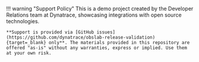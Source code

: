 !!! warning "Support Policy"
    This is a demo project created by the Developer Relations team at Dynatrace, showcasing integrations with open source technologies.

    **Support is provided via [GitHub issues](https://github.com/dynatrace/obslab-release-validation){target=_blank} only**. The materials provided in this repository are offered "as-is" without any warranties, express or implied. Use them at your own risk.